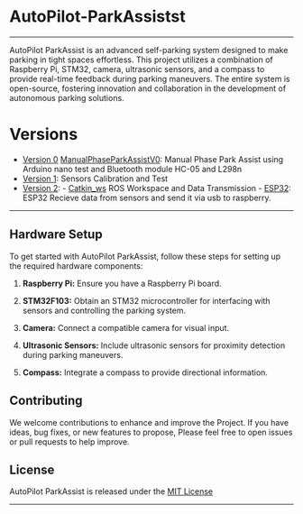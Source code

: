 # AutoPilot-ParkAssistst
---
AutoPilot ParkAssist is an advanced self-parking system designed to make parking in tight spaces effortless. This project utilizes a combination of Raspberry Pi, STM32, camera, ultrasonic sensors, and a compass to provide real-time feedback during parking maneuvers. The entire system is open-source, fostering innovation and collaboration in the development of autonomous parking solutions.

# Versions
- [Version 0](Version_0/) [ManualPhaseParkAssistV0](Version_0/ManualPhaseParkAssistV0.ino/):
   Manual Phase Park Assist using Arduino nano test and Bluetooth module HC-05 and L298n
- [Version 1](Version_1/): Sensors Calibration and Test
- [Version 2](Version_2/): - [Catkin_ws](Version_2/Raspberry/) ROS Workspace and Data Transmission
                           - [ESP32](Version_2/Version2_Esp32/): ESP32 Recieve data from sensors and send it via usb to raspberry.



---
## Hardware Setup

To get started with AutoPilot ParkAssist, follow these steps for setting up the required hardware components:

1. **Raspberry Pi:** Ensure you have a Raspberry Pi board.

2. **STM32F103:** Obtain an STM32 microcontroller for interfacing with sensors and controlling the parking system.

3. **Camera:** Connect a compatible camera for visual input.

4. **Ultrasonic Sensors:** Include ultrasonic sensors for proximity detection during parking maneuvers.

5. **Compass:** Integrate a compass to provide directional information.

## Contributing

We welcome contributions to enhance and improve the Project. If you have ideas, bug fixes, or new features to propose, Please feel free to open issues or pull requests to help improve.

## License

AutoPilot ParkAssist is released under the [MIT License](LICENSE)

---
